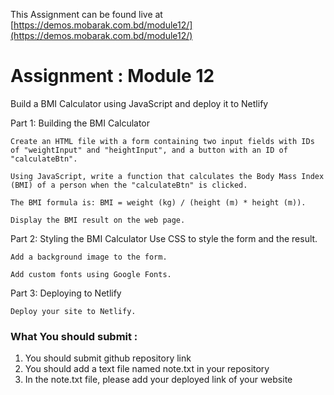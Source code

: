 This Assignment can be found live at [https://demos.mobarak.com.bd/module12/](https://demos.mobarak.com.bd/module12/)


# Assignment : Module 12

Build a BMI Calculator using JavaScript and deploy it to Netlify


Part 1: Building the BMI Calculator


    Create an HTML file with a form containing two input fields with IDs of "weightInput" and "heightInput", and a button with an ID of "calculateBtn".

    Using JavaScript, write a function that calculates the Body Mass Index (BMI) of a person when the "calculateBtn" is clicked.

    The BMI formula is: BMI = weight (kg) / (height (m) * height (m)).

    Display the BMI result on the web page.

Part 2: Styling the BMI Calculator 
    Use CSS to style the form and the result.

    Add a background image to the form.

    Add custom fonts using Google Fonts.

Part 3: Deploying to Netlify

    Deploy your site to Netlify.


### What You should submit :
1. You should submit github repository link
2. You should add a text file named note.txt in your repository
3. In the note.txt file, please add your deployed link of your website